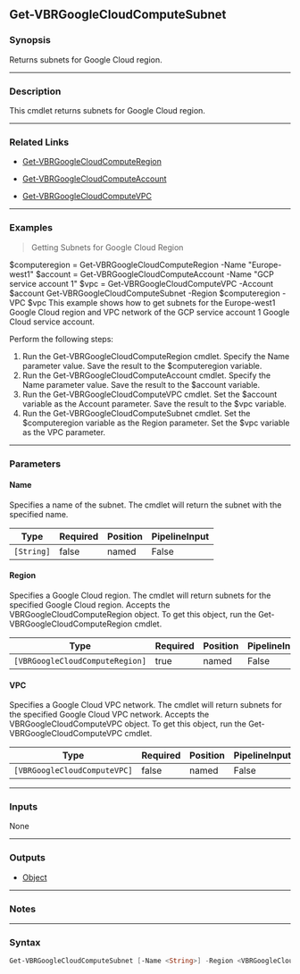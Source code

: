 Get-VBRGoogleCloudComputeSubnet
-------------------------------

### Synopsis
Returns subnets for Google Cloud region.

---

### Description

This cmdlet returns subnets for Google Cloud region.

---

### Related Links
* [Get-VBRGoogleCloudComputeRegion](Get-VBRGoogleCloudComputeRegion)

* [Get-VBRGoogleCloudComputeAccount](Get-VBRGoogleCloudComputeAccount)

* [Get-VBRGoogleCloudComputeVPC](Get-VBRGoogleCloudComputeVPC)

---

### Examples
> Getting Subnets for Google Cloud Region

$computeregion = Get-VBRGoogleCloudComputeRegion -Name "Europe-west1"
$account = Get-VBRGoogleCloudComputeAccount -Name "GCP service account 1"
$vpc = Get-VBRGoogleCloudComputeVPC -Account $account
Get-VBRGoogleCloudComputeSubnet -Region $computeregion -VPC $vpc
This example shows how to get subnets for the Europe-west1 Google Cloud region and VPC network of the GCP service account 1 Google Cloud service account.

Perform the following steps:

1. Run the Get-VBRGoogleCloudComputeRegion cmdlet. Specify the Name parameter value. Save the result to the $computeregion variable.
2. Run the Get-VBRGoogleCloudComputeAccount cmdlet. Specify the Name parameter value. Save the result to the $account variable.
3. Run the Get-VBRGoogleCloudComputeVPC cmdlet. Set the $account variable as the Account parameter. Save the result to the $vpc variable.
4. Run the Get-VBRGoogleCloudComputeSubnet cmdlet. Set the $computeregion variable as the Region parameter. Set the $vpc variable as the VPC parameter.

---

### Parameters
#### **Name**
Specifies a name of the subnet.
The cmdlet will return the subnet with the specified name.

|Type      |Required|Position|PipelineInput|
|----------|--------|--------|-------------|
|`[String]`|false   |named   |False        |

#### **Region**
Specifies a Google Cloud region.
The cmdlet will return subnets for the specified Google Cloud region.
Accepts the VBRGoogleCloudComputeRegion object.
To get this object, run the Get-VBRGoogleCloudComputeRegion cmdlet.

|Type                           |Required|Position|PipelineInput|
|-------------------------------|--------|--------|-------------|
|`[VBRGoogleCloudComputeRegion]`|true    |named   |False        |

#### **VPC**
Specifies a Google Cloud VPC network.
The cmdlet will return subnets for the specified Google Cloud VPC network.
Accepts the VBRGoogleCloudComputeVPC object.
To get this object, run the Get-VBRGoogleCloudComputeVPC cmdlet.

|Type                        |Required|Position|PipelineInput|
|----------------------------|--------|--------|-------------|
|`[VBRGoogleCloudComputeVPC]`|false   |named   |False        |

---

### Inputs
None

---

### Outputs
* [Object](https://learn.microsoft.com/en-us/dotnet/api/System.Object)

---

### Notes

---

### Syntax
```PowerShell
Get-VBRGoogleCloudComputeSubnet [-Name <String>] -Region <VBRGoogleCloudComputeRegion> [-VPC <VBRGoogleCloudComputeVPC>] [<CommonParameters>]
```
